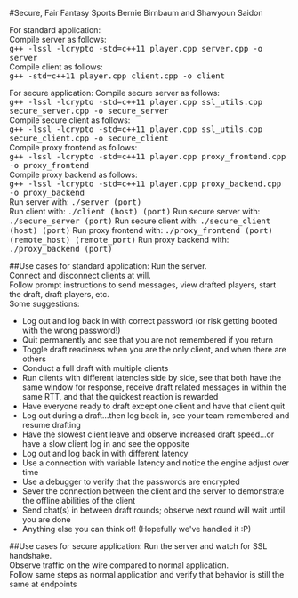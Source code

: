 #Secure, Fair Fantasy Sports
Bernie Birnbaum and Shawyoun Saidon

For standard application: <br>
Compile server as follows: <br>
<tt>g++ -lssl -lcrypto -std=c++11 player.cpp server.cpp -o server</tt> <br>
Compile client as follows: <br>
<tt>g++ -std=c++11 player.cpp client.cpp -o client</tt> <br>

For secure application: 
Compile secure server as follows: <br>
<tt>g++ -lssl -lcrypto -std=c++11 player.cpp ssl_utils.cpp secure_server.cpp -o secure_server</tt> <br>
Compile secure client as follows: <br>
<tt>g++ -lssl -lcrypto -std=c++11 player.cpp ssl_utils.cpp secure_client.cpp -o secure_client</tt> <br>
Compile proxy frontend as follows: <br>
<tt>g++ -lssl -lcrypto -std=c++11 player.cpp proxy_frontend.cpp -o proxy_frontend</tt> <br>
Compile proxy backend as follows: <br>
<tt>g++ -lssl -lcrypto -std=c++11 player.cpp proxy_backend.cpp -o proxy_backend</tt> <br>
Run server with:
<tt>./server (port) </tt> <br>
Run client with:
<tt>./client (host) (port)</tt>
Run secure server with:
<tt>./secure_server (port)</tt>
Run secure client with:
<tt>./secure_client (host) (port)</tt>
Run proxy frontend with:
<tt>./proxy_frontend (port) (remote_host) (remote_port)</tt>
Run proxy backend with:
<tt>./proxy_backend (port)</tt>

##Use cases for standard application:
Run the server. <br>
Connect and disconnect clients at will. <br>
Follow prompt instructions to send messages, view drafted players, start the draft, draft players, etc. <br>
Some suggestions:
<ul>
	<li> Log out and log back in with correct password (or risk getting booted with the wrong password!)</li>
	<li> Quit permanently and see that you are not remembered if you return</li>
	<li> Toggle draft readiness when you are the only client, and when there are others </li>
	<li> Conduct a full draft with multiple clients </li>
	<li> Run clients with different latencies side by side, see that both have the same window for response, receive draft related messages in within the same RTT, and that the quickest reaction is rewarded </li>
	<li> Have everyone ready to draft except one client and have that client quit </li>
	<li> Log out during a draft...then log back in, see your team remembered and resume drafting</li>
	<li> Have the slowest client leave and observe increased draft speed...or have a slow client log in and see the opposite </li>
	<li> Log out and log back in with different latency </li>
	<li> Use a connection with variable latency and notice the engine adjust over time</li>
	<li> Use a debugger to verify that the passwords are encrypted </li>
	<li> Sever the connection between the client and the server to demonstrate the offline abilities of the client </li>
	<li> Send chat(s) in between draft rounds; observe next round will wait until you are done </li>
	<li> Anything else you can think of! (Hopefully we've handled it :P) </li>
</ul>

##Use cases for secure application:
Run the server and watch for SSL handshake. <br>
Observe traffic on the wire compared to normal application. <br>
Follow same steps as normal application and verify that behavior is still the same at endpoints <br>
